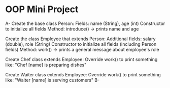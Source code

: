 # OOP Mini Project

A- Create the base class Person:
   Fields: name (String), age (int)
   Constructor to initialize all fields
   Method: introduce() → prints name and age

   Create the class Employee that extends Person:
   Additional fields: salary (double), role (String)
   Constructor to initialize all fields (including Person fields)
   Method: work() → prints a general message about employee's role

   Create Chef class extends Employee:
   Override work() to print something like: "Chef [name] is preparing dishes"

   Create Waiter class extends Employee:
   Override work() to print something like: "Waiter [name] is serving customers"
B- 